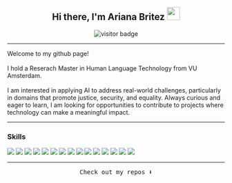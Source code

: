 <h2 align="center"> Hi there, I'm Ariana Britez <img src="https://slackmojis.com/emojis/89730-hello-hi-doggo/download/" width="30"/>  </h2>

<p align="center">
<img src="https://visitor-badge.laobi.icu/badge?page_id=abrtz.abrtz&left_color=purple&right_color=crimson" alt="visitor badge" />
</p>

---

<p>Welcome to my github page!</br></br>
I hold a Reserach Master in Human Language Technology from VU Amsterdam. </br></br>
I am interested in applying AI to address real-world challenges, particularly in domains that promote justice, security, and equality. Always curious and eager to learn, I am looking for opportunities to contribute to projects where technology can make a meaningful impact.</p>

---

<h3>Skills</h3>
<p>
<img src="https://img.shields.io/badge/python-%233776AB?style=for-the-badge&logo=python&labelColor=black" />
<img src= "https://img.shields.io/badge/conda-%2344A833?style=for-the-badge&logo=anaconda&labelColor=black" />
<img src="https://img.shields.io/badge/jupyter-%23F37626?style=for-the-badge&logo=jupyter&labelColor=black" />
<img src="https://img.shields.io/badge/Google%20Colab-%23F9AB00?style=for-the-badge&logo=Google%20Colab&labelColor=black" />
<img src="https://img.shields.io/badge/Pytorch-%23EE4C2C?style=for-the-badge&logo=Pytorch&labelColor=black" />
<img src="https://img.shields.io/badge/HuggingFace-%23FFD21E?style=for-the-badge&logo=huggingface&labelColor=black" />
<img src="https://img.shields.io/badge/openai-%23412991?style=for-the-badge&logo=openai&labelColor=black"/>
<img src="https://img.shields.io/badge/spacy-%2309A3D5?style=for-the-badge&logo=spacy&labelColor=black" />
<img src="https://img.shields.io/badge/pandas-%23150458?style=for-the-badge&logo=pandas&labelColor=black" />
<img src="https://img.shields.io/badge/polars-%230075FF?style=for-the-badge&logo=polars&labelColor=black" />
<img src="https://img.shields.io/badge/numpy-%23013243?style=for-the-badge&logo=numpy&labelColor=black" />
<img src="https://img.shields.io/badge/scikitlearn-%23F7931E?style=for-the-badge&logo=scikitlearn&labelColor=black" />
<img src="https://img.shields.io/badge/tqdm-%23FFC107?style=for-the-badge&logo=TQDM&labelColor=black" />
<img src="https://img.shields.io/badge/git-%23F05032?style=for-the-badge&logo=git&labelColor=black" />
<img src="https://img.shields.io/badge/github-%23181717?style=for-the-badge&logo=GitHub&labelColor=black" />
</p>

---

<p align="center"><samp>
Check out my repos ⬇️ </samp>
</p>


<!--
**abrtz/abrtz** is a ✨ _special_ ✨ repository because its `README.md` (this file) appears on your GitHub profile.

Here are some ideas to get you started:

- 🔭 I’m currently working on ...
- 🌱 I’m currently learning ...
- 👯 I’m looking to collaborate on ...
- 🤔 I’m looking for help with ...
- 💬 Ask me about ...
- 📫 How to reach me: ...
- 😄 Pronouns: ...
- ⚡ Fun fact: ...
-->